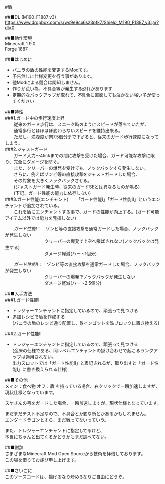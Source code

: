 #盾

##■DL (M190_F1887_v3)<br>
https://www.dropbox.com/s/ws9e9cq6sz3pfk7/Shield_M190_F1887_v3.jar?dl=0<br>

##■動作環境<br>
Minecraft 1.9.0<br>
Forge 1887<br>

##■はじめに<br>
* バニラの盾の性能を変更するModです。
* 予告無しに仕様変更を行う事があります。
* 他Modによる競合は関知しません。
* 作りが荒い為、不具合等が発生する恐れがあります
* 定期的なバックアップが取れて、不具合に直面しても泣かない強い子が使ってください<br>

##■特性<br>
###1.ガード中の歩行速度上昇<br>
　　従来のガード歩行は、スニーク時のようにスピードが落ちていたが、<br>
　　通常歩行とほぼほぼ変わらないスピードを維持出来る。<br>
　　ただし、満腹度が肉7.5個分まで下がると、従来のガード歩行速度になってしまう。<br>
###2.ジャストガード<br>
　　ガード入力～4tickまでの間に攻撃を受けた場合、ガード可能な攻撃に限り、完全にダメージを防ぐ。<br>
　　また、クリーパーの爆発を受けても、ノックバックすら発生しない。<br>
　　さらに、例えばゾンビ等の直接攻撃をジャストガードした場合、<br>
　　その対象を大きくノックバックさせる。<br>
　　(ジャストガード発生時、従来のガードSEとは異なるものが鳴る)<br>
　　(下記、ガード性能の能力に依存しない)<br>
###3.ガード性能(エンチャント)
　　「ガード性能Ⅰ」「ガード性能Ⅱ」というエンチャントが追加されている。<br>
　　これを盾にエンチャントする事で、ガードの性能が向上する。(ガード可能アイテム以外では能力を発揮しない)<br>

　　*ガード性能Ⅰ*：　ゾンビ等の直接攻撃を通常ガードした場合、ノックバックが発生しない<br>
　　　　　　　　　クリーパーの爆発で上空へ飛ばされない(ノックバックは発生する)<br>
　　　　　　　　　ダメージ軽減(ハート1個分)<br>

　　*ガード性能Ⅱ*：　ゾンビ等の直接攻撃を通常ガードした場合、ノックバックが発生しない<br>
　　　　　　　　　クリーパーの爆発でノックバックが発生しない<br>
　　　　　　　　　ダメージ軽減(ハート2.5個分)<br>

##■入手方法<br>
###1.ガード性能Ⅰ<br>
* トレジャーエンチャントに指定しているので、頑張って見つける 
* 追加レシピで盾を作成する<br>
(バニラの盾のレシピ通り配置し、鉄インゴットを鉄ブロックに置き換える)<br>

###2.ガード性能Ⅱ<br>
* トレジャーエンチャントに指定しているので、頑張って見つける<br>
(金床の仕様である、同レベルエンチャントの掛け合わせで起こるランクアップは適用されない。<br>
出力スロットでは「ガード性能Ⅱ」と表記されるが、取り出すと「ガード性能Ⅰ」に書き換えられる仕様)<br>

##■その他<br>
メイン：食べ物 オフ：盾 を持っている場合、右クリックで一瞬加速しますが、現状仕様となっています。<br>

スケさんの弓をガードした場合、一瞬加速しますが、現状仕様となっています。<br>

まだまだテスト不足なので、不具合とか変な所とかあるかもしれません。<br>
エンダードラゴンとすら、まだ戦ってないっていう。<br>

また、トレジャーエンチャントに指定してるけど、<br>
本当にちゃんと出てくるかどうかもまだ調べてない。<br>

##■謝辞<br>
さまざまなMinecraft Mod Open Sourceから技術を拝借しております。<br>
この場を借りてお詫び申し上げます。<br>

##■さいごに<br>
このソースコードは、揚げるなり炒めるなりご自由にどうぞ。<br>
